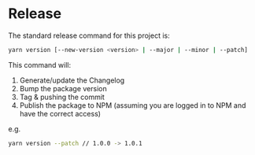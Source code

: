 # Release

The standard release command for this project is:

```sh
yarn version [--new-version <version> | --major | --minor | --patch]
```

This command will:

1. Generate/update the Changelog
1. Bump the package version
1. Tag & pushing the commit
1. Publish the package to NPM (assuming you are logged in to NPM and have the correct access)

e.g.

```sh
yarn version --patch // 1.0.0 -> 1.0.1
```
